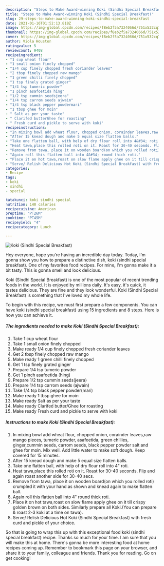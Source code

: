 ```yaml
---
description: "Steps to Make Award-winning Koki (Sindhi Special Breakfast)"
title: "Steps to Make Award-winning Koki (Sindhi Special Breakfast)"
slug: 29-steps-to-make-award-winning-koki-sindhi-special-breakfast
date: 2021-01-16T01:52:13.818Z
image: https://img-global.cpcdn.com/recipes/f8eb2f5a7324066d/751x532cq70/koki-sindhi-special-breakfast-recipe-main-photo.jpg
thumbnail: https://img-global.cpcdn.com/recipes/f8eb2f5a7324066d/751x532cq70/koki-sindhi-special-breakfast-recipe-main-photo.jpg
cover: https://img-global.cpcdn.com/recipes/f8eb2f5a7324066d/751x532cq70/koki-sindhi-special-breakfast-recipe-main-photo.jpg
author: Viola Houston
ratingvalue: 5
reviewcount: 9408
recipeingredient:
- "1 cup wheat flour"
- "1 small onion finely chopped"
- "1/4 cup finely chopped fresh coriander leaves"
- "2 tbsp finely chopped raw mango"
- "1 green chilli finely chopped"
- "1 tsp finely grated ginger"
- "1/4 tsp tumeric powder"
- "1 pinch asafoetida hing"
- "1/2 tsp cummin seedsjeera"
- "1/4 tsp carrom seeds ajwain"
- "1/4 tsp black pepper powdermari"
- "1 tbsp ghee for moin"
- " Salt as per your taste"
- " Clarifed butterGhee for roasting"
- " Fresh curd and pickle to serve with koki"
recipeinstructions:
- "In mixing bowl add wheat flour, chopped onion, corainder leaves,raw mango pieces, tumeric powder, asafoetida, green chillies, ginger,cummin seeds, carrom seeds, black pepper powder salt and ghee for moin. Mix well. Add little water to make soft dough. Keep covered for 15 minutes."
- "After 15 knead dough and make 5 equal size flatten balls."
- "Take one flatten ball, with help of dry flour roll into 4&#34; roti."
- "Heat tawa,place this rolled roti on it. Roast for 30-40 seconds. Flip and again roast another side for 30-40 secs."
- "Remove from tawa, place it on wooden board(on which you rolled roti) crumpled it with your hand as shown and knead again to make flatten ball."
- "Again roll this flatten ball into 4&#34; round thick roti."
- "Place it on hot tawa,roast on slow flame apply ghee on it till crispy golden brown on both sides. Similarly prepare all Koki.(You can prepare &amp; roast 2-3 koki at a time on tawa)."
- "Serve/ Relish Delicious Hot Koki (Sindhi Special Breakfast) with fresh curd and pickle of your choice."
categories:
- Recipe
tags:
- koki
- sindhi
- special

katakunci: koki sindhi special 
nutrition: 140 calories
recipecuisine: American
preptime: "PT26M"
cooktime: "PT45M"
recipeyield: "4"
recipecategory: Lunch

---
```



![Koki (Sindhi Special Breakfast)](https://img-global.cpcdn.com/recipes/f8eb2f5a7324066d/751x532cq70/koki-sindhi-special-breakfast-recipe-main-photo.jpg)

Hey everyone, hope you're having an incredible day today. Today, I'm gonna show you how to prepare a distinctive dish, koki (sindhi special breakfast). One of my favorites food recipes. For mine, I'm gonna make it a bit tasty. This is gonna smell and look delicious.



Koki (Sindhi Special Breakfast) is one of the most popular of recent trending foods in the world. It is enjoyed by millions daily. It's easy, it's quick, it tastes delicious. They are fine and they look wonderful. Koki (Sindhi Special Breakfast) is something that I've loved my whole life.


To begin with this recipe, we must first prepare a few components. You can have koki (sindhi special breakfast) using 15 ingredients and 8 steps. Here is how you can achieve it.

<!--inarticleads1-->

##### The ingredients needed to make Koki (Sindhi Special Breakfast):

1. Take 1 cup wheat flour
1. Take 1 small onion finely chopped
1. Make ready 1/4 cup finely chopped fresh coriander leaves
1. Get 2 tbsp finely chopped raw mango
1. Make ready 1 green chilli finely chopped
1. Get 1 tsp finely grated ginger
1. Prepare 1/4 tsp tumeric powder
1. Get 1 pinch asafoetida (hing)
1. Prepare 1/2 tsp cummin seeds(jeera)
1. Prepare 1/4 tsp carrom seeds (ajwain)
1. Take 1/4 tsp black pepper powder(mari)
1. Make ready 1 tbsp ghee for moin
1. Make ready  Salt as per your taste
1. Make ready  Clarifed butter/Ghee for roasting
1. Make ready  Fresh curd and pickle to serve with koki




<!--inarticleads2-->

##### Instructions to make Koki (Sindhi Special Breakfast):

1. In mixing bowl add wheat flour, chopped onion, corainder leaves,raw mango pieces, tumeric powder, asafoetida, green chillies, ginger,cummin seeds, carrom seeds, black pepper powder salt and ghee for moin. Mix well. Add little water to make soft dough. Keep covered for 15 minutes.
1. After 15 knead dough and make 5 equal size flatten balls.
1. Take one flatten ball, with help of dry flour roll into 4&#34; roti.
1. Heat tawa,place this rolled roti on it. Roast for 30-40 seconds. Flip and again roast another side for 30-40 secs.
1. Remove from tawa, place it on wooden board(on which you rolled roti) crumpled it with your hand as shown and knead again to make flatten ball.
1. Again roll this flatten ball into 4&#34; round thick roti.
1. Place it on hot tawa,roast on slow flame apply ghee on it till crispy golden brown on both sides. Similarly prepare all Koki.(You can prepare &amp; roast 2-3 koki at a time on tawa).
1. Serve/ Relish Delicious Hot Koki (Sindhi Special Breakfast) with fresh curd and pickle of your choice.




So that is going to wrap this up with this exceptional food koki (sindhi special breakfast) recipe. Thanks so much for your time. I am sure that you will make this at home. There's gonna be more interesting food at home recipes coming up. Remember to bookmark this page on your browser, and share it to your family, colleague and friends. Thank you for reading. Go on get cooking!
